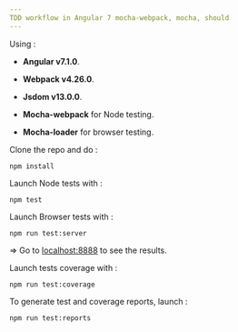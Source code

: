 ```yaml
---
TDD workflow in Angular 7 mocha-webpack, mocha, should
---
```


Using :

+ **Angular v7.1.0**.

+ **Webpack v4.26.0**.

+ **Jsdom v13.0.0**.

+ **Mocha-webpack** for Node testing.

+ **Mocha-loader** for browser testing.


Clone the repo and do : 

    npm install

Launch Node tests with : 

    npm test

Launch Browser tests with : 

    npm run test:server 
    
=> Go to [localhost:8888]() to see the results.

Launch tests coverage with : 

    npm run test:coverage
    
To generate test and coverage reports, launch : 

    npm run test:reports

